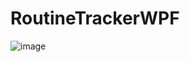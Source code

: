 # RoutineTrackerWPF

![image](https://github.com/user-attachments/assets/6575b011-63d1-42f7-b5bf-994aef508b63)
